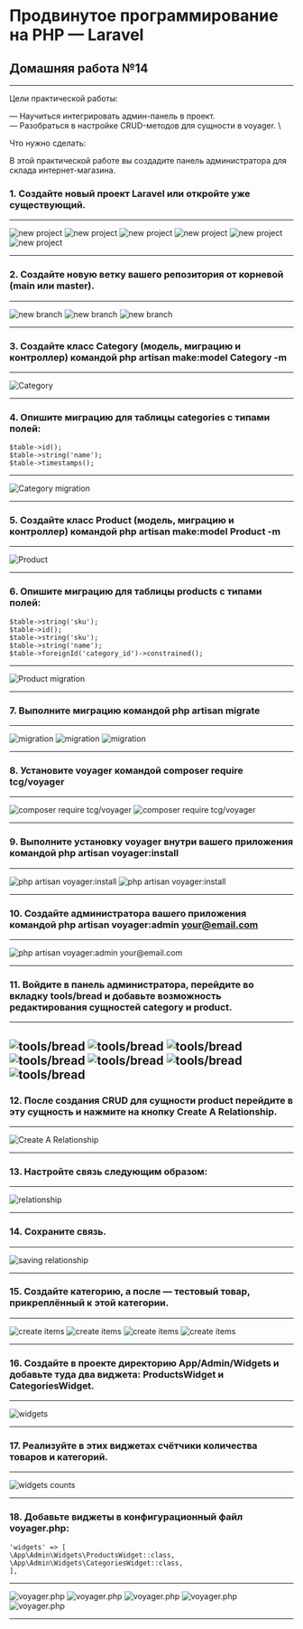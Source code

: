 # Продвинутое программирование на PHP — Laravel
## Домашняя работа №14

---

Цели практической работы:

— Научиться интегрировать админ-панель в проект. \
— Разобраться в настройке CRUD-методов для сущности в voyager. \

Что нужно сделать:

В этой практической работе вы создадите панель администратора для склада интернет-магазина.

### 1. Создайте новый проект Laravel или откройте уже существующий.

---
![new project](storage\app\public\img\1_0.png "new project")
![new project](storage\app\public\img\1_1.png "new project")
![new project](storage\app\public\img\1_2.png "new project")
![new project](storage\app\public\img\1_3.png "new project")
![new project](storage\app\public\img\1_4.png "new project")
![new project](storage\app\public\img\1_5.png "new project")

---

### 2. Создайте новую ветку вашего репозитория от корневой (main или master).

---
![new branch](storage\app\public\img\2_0.png "new branch")
![new branch](storage\app\public\img\2_1.png "new branch")
![new branch](storage\app\public\img\2_2.png "new branch")

---

### 3. Создайте класс Category (модель, миграцию и контроллер) командой php artisan make:model Category -m

---
![Category](storage\app\public\img\3_0.png "Category")

---

### 4. Опишите миграцию для таблицы categories c типами полей:

```
$table->id();
$table->string('name');
$table->timestamps();
```

---
![Category migration](storage\app\public\img\4_0.png "Category migration")

---

### 5. Создайте класс Product (модель, миграцию и контроллер) командой php artisan make:model Product -m

---
![Product](storage\app\public\img\5_0.png "Product")

---

### 6. Опишите миграцию для таблицы products c типами полей:

```
$table->string('sku');
$table->id();
$table->string('sku');
$table->string('name');
$table->foreignId('category_id')->constrained();
```

---
![Product migration](storage\app\public\img\6_0.png "Product migration")

---

### 7. Выполните миграцию командой php artisan migrate

---
![migration](storage\app\public\img\7_0.png "migration")
![migration](storage\app\public\img\7_1.png "migration")
![migration](storage\app\public\img\7_2.png "migration")

---

### 8. Установите voyager командой composer require tcg/voyager

---
![composer require tcg/voyager](storage\app\public\img\8_0.png "composer require tcg/voyager")
![composer require tcg/voyager](storage\app\public\img\8_1.png "composer require tcg/voyager")

---

### 9. Выполните установку voyager внутри вашего приложения командой php artisan voyager:install

---
![php artisan voyager:install](storage\app\public\img\9_0.png "php artisan voyager:install")
![php artisan voyager:install](storage\app\public\img\9_1.png "php artisan voyager:install")

---

### 10. Создайте администратора вашего приложения командой php artisan voyager:admin your@email.com

---
![php artisan voyager:admin your@email.com](storage\app\public\img\10_0.png "php artisan voyager:admin your@email.com")

---

### 11. Войдите в панель администратора, перейдите во вкладку tools/bread и добавьте возможность редактирования сущностей category и product.

---
![tools/bread](storage\app\public\img\11_0.png "tools/bread")
![tools/bread](storage\app\public\img\11_1.png "tools/bread")
![tools/bread](storage\app\public\img\11_2.png "tools/bread")
![tools/bread](storage\app\public\img\11_3.png "tools/bread")
![tools/bread](storage\app\public\img\11_4.png "tools/bread")
![tools/bread](storage\app\public\img\11_5.png "tools/bread")
![tools/bread](storage\app\public\img\11_6.png "tools/bread")
---

### 12. После создания CRUD для сущности product перейдите в эту сущность и нажмите на кнопку Create A Relationship.

---
![Create A Relationship](storage\app\public\img\12_0.png "Create A Relationship")

---

### 13. Настройте связь следующим образом:

---
![relationship](storage\app\public\img\13_0.png "relationship")

---
    
### 14. Сохраните связь.

---
![saving relationship](storage\app\public\img\14_0.png "saving relationship")

---

### 15. Создайте категорию, а после — тестовый товар, прикреплённый к этой категории.

---
![create items](storage\app\public\img\15_0.png "create items")
![create items](storage\app\public\img\15_1.png "create items")
![create items](storage\app\public\img\15_2.png "create items")
![create items](storage\app\public\img\15_3.png "create items")

---

### 16. Создайте в проекте директорию App/Admin/Widgets и добавьте туда два виджета: ProductsWidget и CategoriesWidget.

---
![widgets](storage\app\public\img\16_0.png "widgets")

---

### 17. Реализуйте в этих виджетах счётчики количества товаров и категорий.

---
![widgets counts](storage\app\public\img\17_0.png "widgets counts")

---

### 18. Добавьте виджеты в конфигурационный файл voyager.php:

```
'widgets' => [
\App\Admin\Widgets\ProductsWidget::class,
\App\Admin\Widgets\CategoriesWidget::class,
],
```

---
![voyager.php](storage\app\public\img\18_0.png "voyager.php")
![voyager.php](storage\app\public\img\18_1.png "voyager.php")
![voyager.php](storage\app\public\img\18_2.png "voyager.php")
![voyager.php](storage\app\public\img\18_3.png "voyager.php")
![voyager.php](storage\app\public\img\18_4.png "voyager.php")

---
